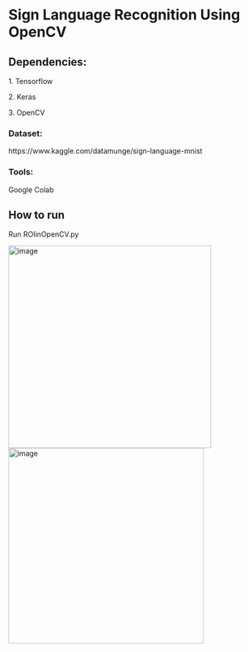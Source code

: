 
<h1>Sign Language Recognition Using OpenCV</h1>
<h2>Dependencies:</h2>
  <p>1. Tensorflow</p>
  <p>2. Keras</p>
  <p>3. OpenCV</p>
  
  
<h3>Dataset:</h3>
<link>https://www.kaggle.com/datamunge/sign-language-mnist</link>

<h3>Tools:</h3>
  <p>Google Colab</p>

<h2>How to run</h2>
<p>Run ROIinOpenCV.py</p>


<img width="401" alt="image" src="https://user-images.githubusercontent.com/101186430/158018567-c7c23027-a259-48f6-a836-4a497041ecfb.png">
<img width="387" alt="image" src="https://user-images.githubusercontent.com/101186430/158018572-5fa44fd0-bcb4-4720-a59b-86ee0ada8dfa.png">





